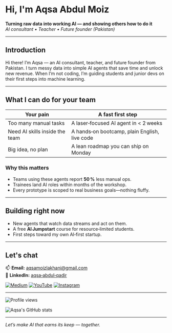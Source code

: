 # Hi, I'm **Aqsa Abdul Moiz**
**Turning raw data into working AI — and showing others how to do it**  
_AI consultant • Teacher • Future founder (Pakistan)_

---

## Introduction
Hi there! I’m Aqsa — an AI consultant, teacher, and future founder from Pakistan. I turn messy data into simple AI agents that save time and unlock new revenue. When I’m not coding, I’m guiding students and junior devs on their first steps into machine learning.

---

## What I can do for your team
| Your pain | A fast first step |
| --- | --- |
| Too many manual tasks | A laser‑focused AI agent in < 2 weeks |
| Need AI skills inside the team | A hands‑on bootcamp, plain English, live code |
| Big idea, no plan | A lean roadmap you can ship on Monday |

### Why this matters
- Teams using these agents report **50 %** less manual ops.
- Trainees land AI roles within months of the workshop.
- Every prototype is scoped to real business goals—nothing fluffy.

---

## Building right now
- New agents that watch data streams and act on them.
- A free **AI Jumpstart** course for resource‑limited students.
- First steps toward my own AI‑first startup.

---

## Let's chat
📫 **Email:** aqsamoizlakhani@gmail.com  
💼 **LinkedIn:** [aqsa‑abdul‑qadir](https://linkedin.com/in/aqsa-abdul-qadir)

[![Medium](https://img.shields.io/badge/Medium-000000?style=for-the-badge&logo=medium&logoColor=white)](https://medium.com/@aqsa-qadir44)
[![YouTube](https://img.shields.io/badge/YouTube-FF0000?style=for-the-badge&logo=youtube&logoColor=white)](https://www.youtube.com/@aqsaabdulmoiz)
[![Instagram](https://img.shields.io/badge/Instagram-E4405F?style=for-the-badge&logo=instagram&logoColor=white)](https://instagram.com/aqsamoiz.ai)

---

![Profile views](https://komarev.com/ghpvc/?username=aqadir44&label=Visitors&color=0e75b6&style=flat)

![Aqsa's GitHub stats](https://github-readme-stats.vercel.app/api?username=aqadir44&show_icons=true&hide_border=true)

---

*Let’s make AI that earns its keep — together.*

